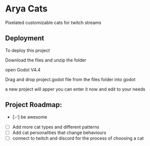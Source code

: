 
# Arya Cats

Pixelated customizable cats for twitch streams

## Deployment

To deploy this project 

Download the files and unzip the folder

open Godot V4.4

Drag and drop project.godot file from the files folder into godot 

a new project will apper you can enter it now and edit to your needs

## Project Roadmap:
- [✅] be awesome
- [ ] Add more cat types and different patterns
- [ ] Add cat personalities that change behaviours
- [ ] connect to twitch and discord for the process of choosing a cat
